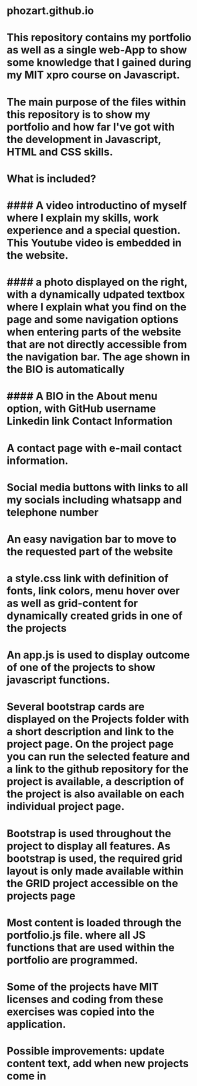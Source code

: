 # phozart.github.io
# This repository contains my portfolio as well as a single web-App to show some knowledge that I gained during my MIT xpro course on Javascript.
# The main purpose of the files within this repository is to show my portfolio and how far I've got with the development in Javascript, HTML and CSS skills.
# What is included?
# #### A video introductino of myself where I explain my skills, work experience and a special question. This Youtube video is embedded in the website.
# #### a photo displayed on the right, with a dynamically udpated textbox where I explain what you find on the page and some navigation options when entering parts of the website that are not directly accessible from the navigation bar. The age shown in the BIO is automatically 
# #### A BIO in the About menu option, with GitHub username Linkedin link Contact Information
# A contact page with e-mail contact information.
# Social media buttons with links to all my socials including whatsapp and telephone number
# An easy navigation bar to move to the requested part of the website
# a style.css link with definition of fonts, link colors, menu hover over as well as grid-content for dynamically created grids in one of the projects
# An app.js is used to display outcome of one of the projects to show javascript functions.
# Several bootstrap cards are displayed on the Projects folder with a short description and link to the project page. On the project page you can run the selected feature and a link to the github repository for the project is available, a description of the project is also available on each individual project page. 
# Bootstrap is used throughout the project to display all features. As bootstrap is used, the required grid layout is only made available within the GRID project accessible on the projects page
# Most content is loaded through the portfolio.js file. where all JS functions that are used within the portfolio are programmed.
# Some of the projects have MIT licenses and coding from these exercises was copied into the application.
# Possible improvements: update content text, add when new projects come in 



